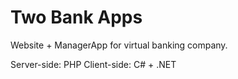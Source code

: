 # Two Bank Apps
Website + ManagerApp for virtual banking company.

Server-side: PHP
Client-side: C# + .NET

